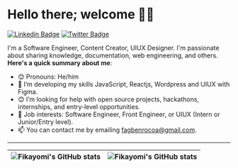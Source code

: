 # Hello there; welcome 👋🏾

[![Linkedin Badge](https://img.shields.io/badge/-fikay323-blue?style=for-the-badge&logo=Linkedin&logoColor=white&link=https://www.linkedin.com/in/oluwafikayomi-fagbenro-67b717219)](https://www.linkedin.com/in/oluwafikayomi-fagbenro-67b717219) [![Twitter Badge](https://img.shields.io/badge/-@fikay323-1ca0f1?style=for-the-badge&logo=twitter&logoColor=white&link=https://twitter.com/oluwafikay38707)](https://twitter.com/oluwafikay38707)

I'm a Software Engineer, Content Creator, UIUX Designer. I'm passionate about sharing knowledge, documentation, web engineering, and others.
**Here's a quick summary about me**:

- 😊 Pronouns: He/him
- 🌱 I’m developing my skills JavaScript, Reactjs, Wordpress and UIUX with Figma.
- 😊 I’m looking for help with open source projects, hackathons, internships, and entry-level opportunities.
- 💼 Job interests: Software Engineer, Front Engineer, or UIUX (Intern or Junior/Entry level).
- 📫 You can contact me by emailing fagbenrocoa@gmail.com.

---

| <img align="center" src="https://github-readme-stats.vercel.app/api?username=fikay323&show_icons=true&include_all_commits=true&hide_border=true" alt="Fikayomi's GitHub stats" /> | <img align="center" src="https://github-readme-stats.vercel.app/api/top-langs/?username=fikay323&langs_count=8&layout=compact&hide_border=true" alt="Fikayomi's GitHub stats" /> |
| ------------- | ------------- |
